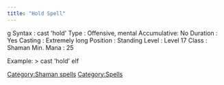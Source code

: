 ```yaml
---
title: "Hold Spell"
---
```


<nowiki>g Syntax : cast 'hold' Type : Offensive, mental Accumulative: No
Duration : Yes Casting : Extremely long Position : Standing Level :
Level 17 Class : Shaman Min. Mana : 25

</pre>

Example: \> cast 'hold' elf

[Category:Shaman spells](Category:Shaman_spells "wikilink")
[Category:Spells](Category:Spells "wikilink")